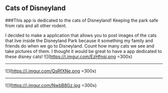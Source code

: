 ## Cats of Disneyland 

###This app is dedicated to the cats of Disneyland! Keeping the park safe from rats and all other rodent. 

I decided to make a application that allows you to post images of the cats that live inside the Disneyland 
Park because it something my family and friends do when we go to Disneyland. Count how many cats we see and take pictures of them. I thought it would be great to have a app dedicated to these disney cats!
![](https://i.imgur.com/EzHfnqj.png =300x)
*******
![](https://i.imgur.com/QsRfXNe.png =300x)
********
![](https://i.imgur.com/NwbB8Gz.jpg =300x)

